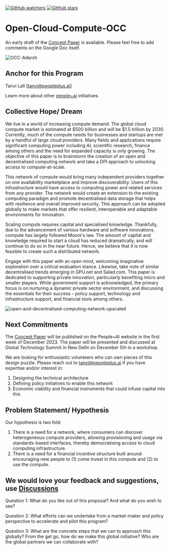 [![GitHub watchers](https://img.shields.io/github/watchers/PeoplePlusAI/Open-Cloud-Compute-OCC.svg?style=social&label=Watch)](https://github.com/PeoplePlusAI/Open-Cloud-Compute-OCC)
[![GitHub stars](https://img.shields.io/github/stars/PeoplePlusAI/Open-Cloud-Compute-OCC.svg?style=social&label=Star)](https://github.com/PeoplePlusAI/Open-Cloud-Compute-OCC)


# Open-Cloud-Compute-OCC

An early draft of the [Concept Paper](https://docs.google.com/document/d/1ZZd3d8CDu4qcZlrr_b3WW9QGVO-IPl2Ztph_8iQKlkc/edit?usp=sharing) is available. Please feel free to add comments on the Google Doc itself.

![OCC-Adarsh](https://github.com/PeoplePlusAI/Open-Cloud-Compute-OCC/assets/143959009/4f5021fe-b233-4281-ba77-bfacd001d8b3)

## Anchor for this Program 

Tanvi Lall [tanvi@peopleplus.ai]

Learn more about other [people+ai](https://peopleplus.ai/) initiatives.

## Collective Hope/ Dream
We live in a world of increasing compute demand. The global cloud compute market is estimated at $500 billion and will be $1.5 trillion by 2030. Currently, much of the compute needs for businesses and startups are met by a handful of large cloud providers. Many fields and applications require significant computing power including AI, scientific research, finance among others and the need for expanded capacity is only growing. The objective of this paper is to brainstorm the creation of an open and decentralised computing network and take a DPI approach to unlocking access to compute-at-scale. 

This network of compute would bring many independent providers together on one availability marketplace and improve discoverability. Users of this infrastructure would have access to computing power and related services from any provider. The network would create an extension to the existing computing paradigm and promote decentralised data storage that helps with resilience and overall improved security. This approach can be adopted globally to make markets that offer resilient, interoperable and adaptable environments for innovation.

Scaling compute requires capital and specialised knowledge. Thankfully, due to the advancement of various hardware and software innovations, compute has largely followed Moore's law. The amount of capital and knowledge required to start a cloud has reduced dramatically, and will continue to do so in the near future. Hence, we believe that it is now feasible to create such a distributed network. 

Engage with this paper with an open mind, welcoming imaginative exploration over a critical evaluation stance. Likewise, take note of similar decentralised trends emerging in GPU.net and Salad.com. This paper is dedicated to supporting private innovation, particularly benefiting micro and smaller players. While government support is acknowledged, the primary focus is on nurturing a dynamic private sector environment, and discussing the essentials for their success - policy support, technology and infrastructure support, and financial tools among others.

![open-and-decentralised-computing-network-upscaled](https://github.com/PeoplePlusAI/Open-Cloud-Compute-OCC/assets/143959009/2cb631b0-b490-4d8d-a524-7634f953441a)

## Next Commitments

The [Concept Paper](https://docs.google.com/document/d/1ZZd3d8CDu4qcZlrr_b3WW9QGVO-IPl2Ztph_8iQKlkc/edit?usp=sharing) will be published on the People+AI website in the first week of December 2023. The paper will be presented and discussed at Global Technology Summit in New Delhi on December 5th in a workshop.

We are looking for enthusiastic volunteers who can own pieces of this design puzzle. Please reach out to tanvi@peopleplus.ai if you have expertise and/or interest in:
1. Designing the technical architecture
2. Defining policy initiatives to enable this network
3. Economic viability and financial instruments that could infuse capital into this

## Problem Statement/ Hypothesis

Our hypothesis is two fold:

1. There is a need for a network, where consumers can discover heterogeneous compute providers, allowing provisioning and usage via standards-based interfaces, thereby democratising access to cloud computing infrastructure.
2. There is a need for a financial incentive structure built around encouraging new people to (1) come invest in this compute and (2) to use the compute.

## We would love your feedback and suggestions, use [Discussions](https://github.com/PeoplePlusAI/Open-Cloud-Compute-OCC/discussions) 

Question 1: What do you like out of this proposal? And what do you wish to see? 

Question 2: What efforts can we undertake from a market-maker and policy perspective to accelerate and pilot this program? 

Question 3: What are the concrete steps that we can to approach this globally? From the get go, how do we make this global initiative? Who are the global partners we can collaborate with?
  
